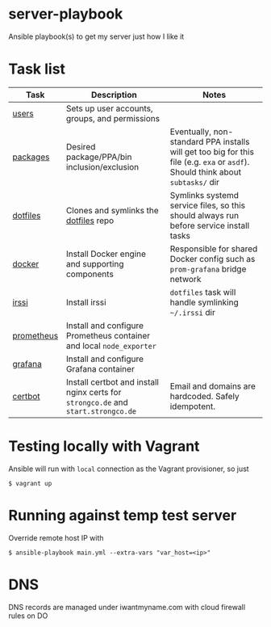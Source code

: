 # server-playbook
Ansible playbook(s) to get my server just how I like it

# Task list
|Task|Description|Notes|
|---|---|---|
|[users](tasks/users.yml)|Sets up user accounts, groups, and permissions||
|[packages](tasks/packages.yml)|Desired package/PPA/bin inclusion/exclusion|Eventually, non-standard PPA installs will get too big for this file (e.g. `exa` or `asdf`). Should think about `subtasks/` dir|
|[dotfiles](tasks/dotfiles.yml)|Clones and symlinks the [dotfiles](https://github.com/strong-code/dotfiles) repo|Symlinks systemd service files, so this should always run before service install tasks|
|[docker](tasks/docker.yml)|Install Docker engine and supporting components|Responsible for shared Docker config such as `prom-grafana` bridge network|
|[irssi](tasks/irssi.yml)|Install irssi|`dotfiles` task will handle symlinking `~/.irssi` dir|
|[prometheus](tasks/prometheus/yml)|Install and configure Prometheus container and local `node_exporter`||
|[grafana](tasks/grafana.yml)|Install and configure Grafana container||
|[certbot](tasks/certbot.yml)|Install certbot and install nginx certs for `strongco.de` and `start.strongco.de`|Email and domains are hardcoded. Safely idempotent.|

# Testing locally with Vagrant

Ansible will run with `local` connection as the Vagrant provisioner, so just 

    $ vagrant up

# Running against temp test server

Override remote host IP with 

    $ ansible-playbook main.yml --extra-vars "var_host=<ip>"

# DNS

DNS records are managed under iwantmyname.com with cloud firewall rules on DO 
